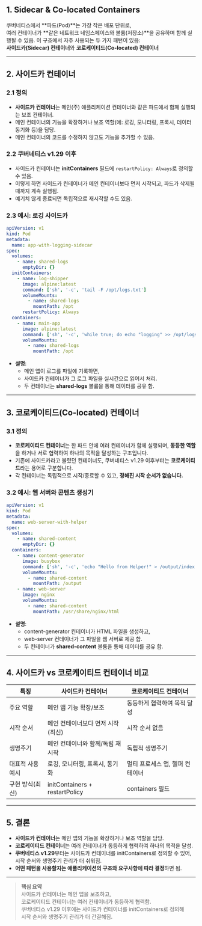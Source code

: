 ## 1. Sidecar & Co-located Containers

쿠버네티스에서 **파드(Pod)**는 가장 작은 배포 단위로,  
여러 컨테이너가 **같은 네트워크 네임스페이스와 볼륨(저장소)**을 공유하며 함께 실행될 수 있음.
이 구조에서 자주 사용되는 두 가지 패턴이 있음:  
**사이드카(Sidecar) 컨테이너**와 **코로케이티드(Co-located) 컨테이너**

---

## 2. 사이드카 컨테이너

### 2.1 정의

- **사이드카 컨테이너**는 메인(주) 애플리케이션 컨테이너와 같은 파드에서 함께 실행되는 보조 컨테이너.
- 메인 컨테이너의 기능을 확장하거나 보조 역할(예: 로깅, 모니터링, 프록시, 데이터 동기화 등)을 담당.
- 메인 컨테이너의 코드를 수정하지 않고도 기능을 추가할 수 있음.

### 2.2 쿠버네티스 v1.29 이후

- 사이드카 컨테이너는 **initContainers** 필드에 `restartPolicy: Always`로 정의할 수 있음.
- 이렇게 하면 사이드카 컨테이너가 메인 컨테이너보다 먼저 시작되고, 파드가 삭제될 때까지 계속 실행됨.
- 예기치 않게 종료되면 독립적으로 재시작할 수도 있음.

### 2.3 예시: 로깅 사이드카

```yaml
apiVersion: v1
kind: Pod
metadata:
  name: app-with-logging-sidecar
spec:
  volumes:
    - name: shared-logs
      emptyDir: {}
  initContainers:
    - name: log-shipper
      image: alpine:latest
      command: ['sh', '-c', 'tail -F /opt/logs.txt']
      volumeMounts:
        - name: shared-logs
          mountPath: /opt
      restartPolicy: Always
  containers:
    - name: main-app
      image: alpine:latest
      command: ['sh', '-c', 'while true; do echo "logging" >> /opt/logs.txt; sleep 1; done']
      volumeMounts:
        - name: shared-logs
          mountPath: /opt
```

- **설명**:
  - 메인 앱이 로그를 파일에 기록하면,
  - 사이드카 컨테이너가 그 로그 파일을 실시간으로 읽어서 처리.
  - 두 컨테이너는 **shared-logs** 볼륨을 통해 데이터를 공유 함.

---

## 3. 코로케이티드(Co-located) 컨테이너

### 3.1 정의

- **코로케이티드 컨테이너**는 한 파드 안에 여러 컨테이너가 함께 실행되며,
  **동등한 역할**을 하거나 서로 협력하여 하나의 목적을 달성하는 구조입니다.
- 기존에 사이드카라고 불렸던 컨테이너도,
  쿠버네티스 v1.29 이후부터는 **코로케이티드**라는 용어로 구분합니다.
- 각 컨테이너는 독립적으로 시작/종료할 수 있고,
  **정해진 시작 순서가 없습니다.**

### 3.2 예시: 웹 서버와 콘텐츠 생성기
```yaml
apiVersion: v1
kind: Pod
metadata:
  name: web-server-with-helper
spec:
  volumes:
    - name: shared-content
      emptyDir: {}
  containers:
    - name: content-generator
      image: busybox
      command: ['sh', '-c', 'echo "Hello from Helper!" > /output/index.html && sleep 3600']
      volumeMounts:
        - name: shared-content
          mountPath: /output
    - name: web-server
      image: nginx
      volumeMounts:
        - name: shared-content
          mountPath: /usr/share/nginx/html
```

- **설명**:
  - content-generator 컨테이너가 HTML 파일을 생성하고,
  - web-server 컨테이너가 그 파일을 웹 서버로 제공 합.
  - 두 컨테이너가 **shared-content** 볼륨을 통해 데이터를 공유 함.

---

## 4. 사이드카 vs 코로케이티드 컨테이너 비교

| 특징              | 사이드카 컨테이너                | 코로케이티드 컨테이너            |
|-------------------|----------------------------------|----------------------------------|
| 주요 역할         | 메인 앱 기능 확장/보조           | 동등하게 협력하여 목적 달성      |
| 시작 순서         | 메인 컨테이너보다 먼저 시작(최신) | 시작 순서 없음                   |
| 생명주기          | 메인 컨테이너와 함께/독립 재시작  | 독립적 생명주기                  |
| 대표적 사용 예시  | 로깅, 모니터링, 프록시, 동기화    | 멀티 프로세스 앱, 헬퍼 컨테이너  |
| 구현 방식(최신)   | initContainers + restartPolicy   | containers 필드                  |

---

## 5. 결론

- **사이드카 컨테이너**는 메인 앱의 기능을 확장하거나 보조 역할을 담당.
- **코로케이티드 컨테이너**는 여러 컨테이너가 동등하게 협력하여 하나의 목적을 달성.
- **쿠버네티스 v1.29**부터는 사이드카 컨테이너를 initContainers로 정의할 수 있어,
  시작 순서와 생명주기 관리가 더 쉬워짐.
- **어떤 패턴을 사용할지는 애플리케이션의 구조와 요구사항에 따라 결정**하면 됨.

---

> **핵심 요약**  
> 사이드카 컨테이너는 메인 앱을 보조하고,  
> 코로케이티드 컨테이너는 여러 컨테이너가 동등하게 협력함.  
> 쿠버네티스 v1.29 이후에는 사이드카 컨테이너를 initContainers로 정의해  
> 시작 순서와 생명주기 관리가 더 간결해짐.
